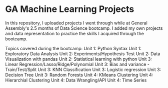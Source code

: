 # GA Machine Learning Projects

In  this repository, I uploaded projects I went through while at General Assembly's 2.5 months of Data Science bootcamp. I added my own projects and data representation to practice the skills I acquired through the bootcamp.

Topics covered during the bootcamp:
Unit 1: Python Syntax
Unit 1: Exploratory Data Analysis
Unit 2: Experiments/Hypothesis Test
Unit 2: Data Visualization with pandas
Unit 2: Statistical learning with python
Unit 3: Linear Regression/Lasso/Ridge/Polynomial
Unit 3: Bias and variance - Train/Test/Split
Unit 3: KNN Classification
Unit 3: Logistic regression
Unit 3: Decision Tree
Unit 3: Random Forests
Unit 4: KMeans Clustering
Unit 4: Hierarchial Clustering
Unit 4: Data Wrangling/API
Unit 4: Time Series

